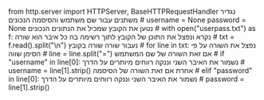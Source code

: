 from http.server import HTTPServer, BaseHTTPRequestHandler
נגדיר משתנים עבור שם משתמש והסיסמה הנכונים #
username = None
password = None
נטען את הקובץ שמכיל את הנתונים הנכונים #
with open("userpass.txt") as f:
נקרא ונפצל את התוכן של הקובץ לתוך רשימה בה כל איבר הוא שורה #
 txt = f.read().split("\n")
נעבור שורה שורה בקובץ #
for line in txt:
נפצל את השורה על פי הסימן שווה #
 line = line.split("=")
אם זאת השורה של שם המשתמש #
 if "username" in line[0]:
נשמור את האיבר השני וננקה רווחים מיותרים על הדרך #
 username = line[1].strip()
אחרת אם זאת השורה של הסיסמה #
 elif "password" in line[0]:
נשמור את האיבר השני וננקה רווחים מיותרים על הדרך #
 password = line[1].strip()
